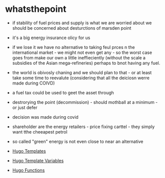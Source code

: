 # whatsthepoint

- if stability of fuel prices and supply is what we are worried about we should be concerned about desturctions of marsden point
- it's a big energy insurance olicy for us
- if we lose it we have no alternative to taking feul prces n the international market - we might not even get any - 
  so the worst case goes from make our own a little ineffieciently (without the scale a subsidies of the Asian mega-refineries) perhaps
  to bnot having any fuel.
- the world is obivosly chaning and we should plan to that - or at least take some time to reevalute (considering that all the deiciosn werre made during COIVD)

- a fuel tax could be used to geet the asset through

- destrorying the point (decommission) - should mothball at a minimum - or just defer
- decision was made during covid


- shareholder are the energy retailers - price fixing carttel - they simply want tthe cheeapest petrol
- so called "green" energy is not even close to near an alternative


- [Hugo Templates](https://gohugo.io/templates/introduction/)
- [Hugo Template Variables](https://gohugo.io/templates/introduction/#variables)
- [Hugo Functions](https://gohugo.io/functions/)


